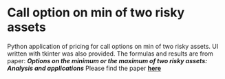 # Call option on min of two risky assets
Python application of pricing for call options on min of two risky assets.
UI written with tkinter was also provided. The formulas and results are from
paper: ***Options on the minimum or the maximum of two risky assets: Analysis and applications***
Please find the paper **[here](https://www.sciencedirect.com/science/article/abs/pii/0304405X82900113)**
